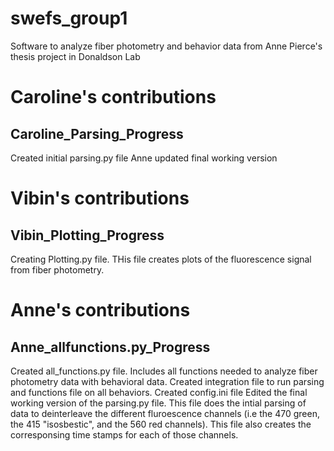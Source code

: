 # swefs_group1
Software to analyze fiber photometry and behavior data from Anne Pierce's thesis project in Donaldson Lab

# Caroline's contributions 
## Caroline_Parsing_Progress
Created initial parsing.py file
Anne updated final working version

# Vibin's contributions 
## Vibin_Plotting_Progress
Creating Plotting.py file. THis file creates plots of the fluorescence signal from fiber photometry.

# Anne's contributions 
## Anne_allfunctions.py_Progress
Created all_functions.py file. Includes all functions needed to analyze fiber photometry data with behavioral data.
Created integration file to run parsing and functions file on all behaviors.
Created config.ini file
Edited the final working version of the parsing.py file. This file does the intial parsing of data to deinterleave the different fluroescence channels (i.e the 470 green, the 415 "isosbestic", and the 560 red channels). This file also creates the corresponsing time stamps for each of those channels.
